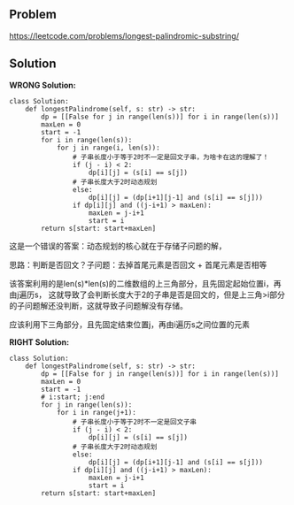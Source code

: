 ## Problem
https://leetcode.com/problems/longest-palindromic-substring/

## Solution

**WRONG Solution:**
```
class Solution:
    def longestPalindrome(self, s: str) -> str:
        dp = [[False for j in range(len(s))] for i in range(len(s))]
        maxLen = 0
        start = -1
        for i in range(len(s)):
            for j in range(i, len(s)):
                # 子串长度小于等于2时不一定是回文子串，为啥卡在这的理解了！
                if (j - i) < 2:
                    dp[i][j] = (s[i] == s[j])
                # 子串长度大于2时动态规划
                else:
                    dp[i][j] = (dp[i+1][j-1] and (s[i] == s[j]))
                if dp[i][j] and ((j-i+1) > maxLen):
                    maxLen = j-i+1
                    start = i
        return s[start: start+maxLen]
```
这是一个错误的答案：动态规划的核心就在于存储子问题的解，

思路：判断是否回文？子问题：去掉首尾元素是否回文 + 首尾元素是否相等

该答案利用的是len(s)*len(s)的二维数组的上三角部分，且先固定起始位置i，再由j遍历s，
这就导致了会判断长度大于2的子串是否是回文的，但是上三角>i部分的子问题解还没判断，这就导致子问题解没有存储。

应该利用下三角部分，且先固定结束位置j，再由i遍历s之间位置的元素

**RIGHT Solution:**
```
class Solution:
    def longestPalindrome(self, s: str) -> str:
        dp = [[False for j in range(len(s))] for i in range(len(s))]
        maxLen = 0
        start = -1
        # i:start; j:end
        for j in range(len(s)):
            for i in range(j+1):
                # 子串长度小于等于2时不一定是回文子串
                if (j - i) < 2:
                    dp[i][j] = (s[i] == s[j])
                # 子串长度大于2时动态规划
                else:
                    dp[i][j] = (dp[i+1][j-1] and (s[i] == s[j]))
                if dp[i][j] and ((j-i+1) > maxLen):
                    maxLen = j-i+1
                    start = i
        return s[start: start+maxLen]
```


